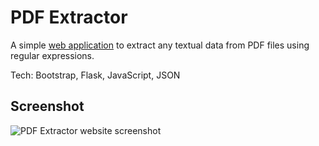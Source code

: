 # PDF Extractor
A simple [web application](https://jw30.pythonanywhere.com/) to extract any textual data from PDF files using regular expressions.

Tech: Bootstrap, Flask, JavaScript, JSON

## Screenshot
![PDF Extractor website screenshot](https://user-images.githubusercontent.com/46195508/202514106-ec40e0d1-8778-4f2c-9525-9d8fcfdd4ed9.png)

